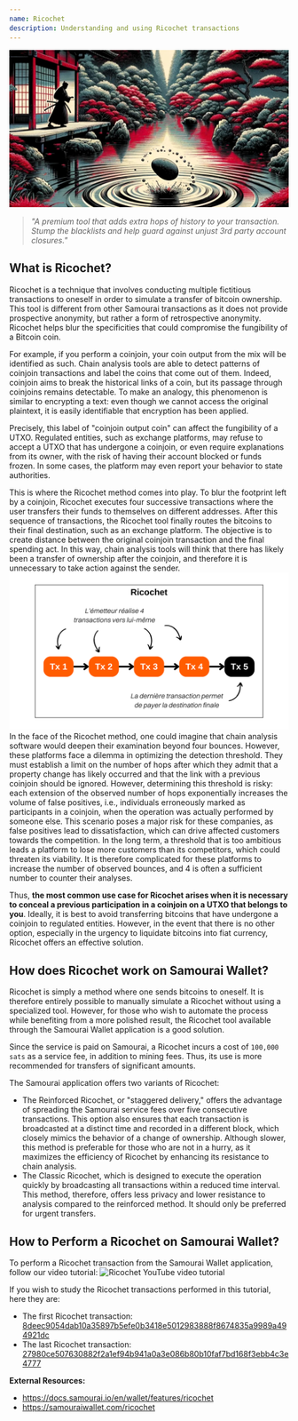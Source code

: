 ```yaml
---
name: Ricochet
description: Understanding and using Ricochet transactions
---
```

![cover ricochet](assets/cover.jpeg)

> *"A premium tool that adds extra hops of history to your transaction. Stump the blacklists and help guard against unjust 3rd party account closures."*

## What is Ricochet?
Ricochet is a technique that involves conducting multiple fictitious transactions to oneself in order to simulate a transfer of bitcoin ownership. This tool is different from other Samourai transactions as it does not provide prospective anonymity, but rather a form of retrospective anonymity. Ricochet helps blur the specificities that could compromise the fungibility of a Bitcoin coin.

For example, if you perform a coinjoin, your coin output from the mix will be identified as such. Chain analysis tools are able to detect patterns of coinjoin transactions and label the coins that come out of them. Indeed, coinjoin aims to break the historical links of a coin, but its passage through coinjoins remains detectable. To make an analogy, this phenomenon is similar to encrypting a text: even though we cannot access the original plaintext, it is easily identifiable that encryption has been applied.

Precisely, this label of "coinjoin output coin" can affect the fungibility of a UTXO. Regulated entities, such as exchange platforms, may refuse to accept a UTXO that has undergone a coinjoin, or even require explanations from its owner, with the risk of having their account blocked or funds frozen. In some cases, the platform may even report your behavior to state authorities.

This is where the Ricochet method comes into play. To blur the footprint left by a coinjoin, Ricochet executes four successive transactions where the user transfers their funds to themselves on different addresses. After this sequence of transactions, the Ricochet tool finally routes the bitcoins to their final destination, such as an exchange platform. The objective is to create distance between the original coinjoin transaction and the final spending act. In this way, chain analysis tools will think that there has likely been a transfer of ownership after the coinjoin, and therefore it is unnecessary to take action against the sender.
![ricochet diagram](assets/fr/1.png)
In the face of the Ricochet method, one could imagine that chain analysis software would deepen their examination beyond four bounces. However, these platforms face a dilemma in optimizing the detection threshold. They must establish a limit on the number of hops after which they admit that a property change has likely occurred and that the link with a previous coinjoin should be ignored. However, determining this threshold is risky: each extension of the observed number of hops exponentially increases the volume of false positives, i.e., individuals erroneously marked as participants in a coinjoin, when the operation was actually performed by someone else. This scenario poses a major risk for these companies, as false positives lead to dissatisfaction, which can drive affected customers towards the competition. In the long term, a threshold that is too ambitious leads a platform to lose more customers than its competitors, which could threaten its viability. It is therefore complicated for these platforms to increase the number of observed bounces, and 4 is often a sufficient number to counter their analyses.

Thus, **the most common use case for Ricochet arises when it is necessary to conceal a previous participation in a coinjoin on a UTXO that belongs to you**. Ideally, it is best to avoid transferring bitcoins that have undergone a coinjoin to regulated entities. However, in the event that there is no other option, especially in the urgency to liquidate bitcoins into fiat currency, Ricochet offers an effective solution.

## How does Ricochet work on Samourai Wallet?
Ricochet is simply a method where one sends bitcoins to oneself. It is therefore entirely possible to manually simulate a Ricochet without using a specialized tool. However, for those who wish to automate the process while benefiting from a more polished result, the Ricochet tool available through the Samourai Wallet application is a good solution.

Since the service is paid on Samourai, a Ricochet incurs a cost of `100,000 sats` as a service fee, in addition to mining fees. Thus, its use is more recommended for transfers of significant amounts.

The Samourai application offers two variants of Ricochet:
- The Reinforced Ricochet, or "staggered delivery," offers the advantage of spreading the Samourai service fees over five consecutive transactions. This option also ensures that each transaction is broadcasted at a distinct time and recorded in a different block, which closely mimics the behavior of a change of ownership. Although slower, this method is preferable for those who are not in a hurry, as it maximizes the efficiency of Ricochet by enhancing its resistance to chain analysis.
- The Classic Ricochet, which is designed to execute the operation quickly by broadcasting all transactions within a reduced time interval. This method, therefore, offers less privacy and lower resistance to analysis compared to the reinforced method. It should only be preferred for urgent transfers.

## How to Perform a Ricochet on Samourai Wallet?
To perform a Ricochet transaction from the Samourai Wallet application, follow our video tutorial:
![Ricochet YouTube video tutorial](https://youtu.be/Gsz0zuVo3N4)

If you wish to study the Ricochet transactions performed in this tutorial, here they are:
- The first Ricochet transaction: [8deec9054dab10a35897b5efe0b3418e5012983888f8674835a9989a494921dc](https://mempool.space/fr/testnet/tx/8deec9054dab10a35897b5efe0b3418e5012983888f8674835a9989a494921dc)
- The last Ricochet transaction: [27980ce507630882f2a1ef94b941a0a3e086b80b10faf7bd168f3ebb4c3e4777](https://mempool.space/fr/testnet/tx/27980ce507630882f2a1ef94b941a0a3e086b80b10faf7bd168f3ebb4c3e4777)

**External Resources:**
- https://docs.samourai.io/en/wallet/features/ricochet
- https://samouraiwallet.com/ricochet